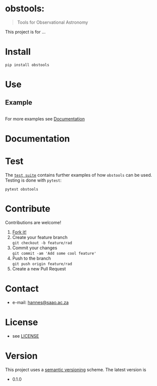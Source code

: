 # obstools: 

> Tools for Observational Astronomy

<!-- 
TODO
[![Build Status](https://travis-ci.com/astromancer/obstools.svg?branch=master)](https://travis-ci.com/astromancer/obstools)
[![Documentation Status](https://readthedocs.org/projects/obstools/badge/?version=latest)](https://obstools.readthedocs.io/en/latest/?badge=latest)
[![PyPI](https://img.shields.io/pypi/v/obstools.svg)](https://pypi.org/project/obstools)
[![GitHub](https://img.shields.io/github/license/astromancer/obstools.svg?color=blue)](https://obstools.readthedocs.io/en/latest/license.html)
 -->

This project is for ...


# Install

```shell
pip install obstools
```

# Use

## Example
```python

```


<!-- ![Example Image](https://github.com/astromancer/obstools/blob/master/tests/images/example_0.png "Example Image") -->


For more examples see [Documentation]()

# Documentation


# Test

The [`test suite`](./tests) contains further examples of how
`obstools` can be used.  Testing is done with `pytest`:

```shell
pytest obstools
```

# Contribute
Contributions are welcome!

1. [Fork it!](https://github.com/astromancer/obstools/fork)
2. Create your feature branch\
    ``git checkout -b feature/rad``
3. Commit your changes\
    ``git commit -am 'Add some cool feature'``
4. Push to the branch\
    ``git push origin feature/rad``
5. Create a new Pull Request

# Contact

* e-mail: hannes@saao.ac.za

<!-- ### Third party libraries
 * see [LIBRARIES](https://github.com/username/sw-name/blob/master/LIBRARIES.md) files -->

# License

* see [LICENSE](https://github.com/astromancer/obstools/blob/master/LICENSE)


# Version
This project uses a [semantic versioning](https://semver.org/) scheme. The 
latest version is
* 0.1.0

